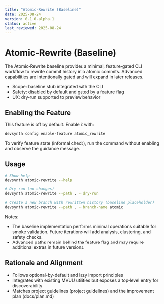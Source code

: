 ```yaml
---
title: "Atomic-Rewrite (Baseline)"
date: 2025-08-24
version: 0.1.0-alpha.1
status: active
last_reviewed: 2025-08-24
---
```


# Atomic‑Rewrite (Baseline)

The Atomic‑Rewrite baseline provides a minimal, feature‑gated CLI workflow to rewrite commit history into atomic commits. Advanced capabilities are intentionally gated and will expand in later releases.

- Scope: baseline stub integrated with the CLI
- Safety: disabled by default and gated by a feature flag
- UX: dry‑run supported to preview behavior

## Enabling the Feature

This feature is off by default. Enable it with:

```bash
devsynth config enable-feature atomic_rewrite
```

To verify feature state (informal check), run the command without enabling and observe the guidance message.

## Usage

```bash
# Show help
devsynth atomic-rewrite --help

# Dry run (no changes)
devsynth atomic-rewrite --path . --dry-run

# Create a new branch with rewritten history (baseline placeholder)
devsynth atomic-rewrite --path . --branch-name atomic
```

Notes:
- The baseline implementation performs minimal operations suitable for smoke validation. Future iterations will add analysis, clustering, and safety checks.
- Advanced paths remain behind the feature flag and may require additional extras in future versions.

## Rationale and Alignment
- Follows optional-by-default and lazy import principles
- Integrates with existing MVUU utilities but exposes a top‑level entry for discoverability
- Matches project guidelines (project guidelines) and the improvement plan (docs/plan.md)
